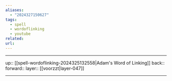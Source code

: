 ```yaml
---
aliases:
  - "2024327150627"
tags:
  - spell
  - wordoflinking
  - youtube
related: 
url:
---
```




***

up:: [[spell-wordoflinking-2024325132558|Adam's Word of Linking]]
back:: 
forward:: 
layer:: [[voorzzt|layer-047]]

***
